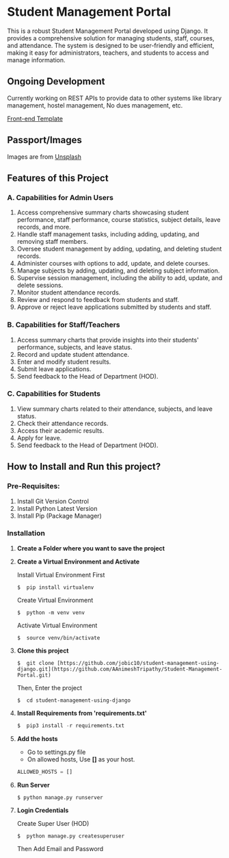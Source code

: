 # Student Management Portal

This is a robust Student Management Portal developed using Django. It provides a comprehensive solution for managing students, staff, courses, and attendance. The system is designed to be user-friendly and efficient, making it easy for administrators, teachers, and students to access and manage information.

## Ongoing Development
Currently working on REST APIs to provide data to other systems like library management, hostel management, No dues management, etc.

[Front-end Template](http://adminlte.io "Admin LTE.io")

## Passport/Images
Images are from [Unsplash](https://unsplash.com)
## Features of this Project

### A. Capabilities for Admin Users
1. Access comprehensive summary charts showcasing student performance, staff performance, course statistics, subject details, leave records, and more.
2. Handle staff management tasks, including adding, updating, and removing staff members.
3. Oversee student management by adding, updating, and deleting student records.
4. Administer courses with options to add, update, and delete courses.
5. Manage subjects by adding, updating, and deleting subject information.
6. Supervise session management, including the ability to add, update, and delete sessions.
7. Monitor student attendance records.
8. Review and respond to feedback from students and staff.
9. Approve or reject leave applications submitted by students and staff.

### B. Capabilities for Staff/Teachers
1. Access summary charts that provide insights into their students' performance, subjects, and leave status.
2. Record and update student attendance.
3. Enter and modify student results.
4. Submit leave applications.
5. Send feedback to the Head of Department (HOD).

### C. Capabilities for Students
1. View summary charts related to their attendance, subjects, and leave status.
2. Check their attendance records.
3. Access their academic results.
4. Apply for leave.
5. Send feedback to the Head of Department (HOD).

## How to Install and Run this project?

### Pre-Requisites:
1. Install Git Version Control
2. Install Python Latest Version
3. Install Pip (Package Manager)

### Installation
1. **Create a Folder where you want to save the project**

2. **Create a Virtual Environment and Activate**

   Install Virtual Environment First
   ```
   $  pip install virtualenv
   ```

   Create Virtual Environment
   ```
   $  python -m venv venv
   ```

   Activate Virtual Environment
   ```
   $  source venv/bin/activate
   ```

3. **Clone this project**
   ```
   $  git clone [https://github.com/jobic10/student-management-using-django.git](https://github.com/AAnimeshTripathy/Student-Management-Portal.git)
   ```

   Then, Enter the project
   ```
   $  cd student-management-using-django
   ```

4. **Install Requirements from 'requirements.txt'**
   ```python
   $  pip3 install -r requirements.txt
   ```

5. **Add the hosts**
   - Go to settings.py file 
   - On allowed hosts, Use **[]** as your host.
   ```python
   ALLOWED_HOSTS = []
   ```

6. **Run Server**

   ```
   $ python manage.py runserver
   ```

7. **Login Credentials**

   Create Super User (HOD)
   ```
   $  python manage.py createsuperuser
   ```

   Then Add Email and Password


